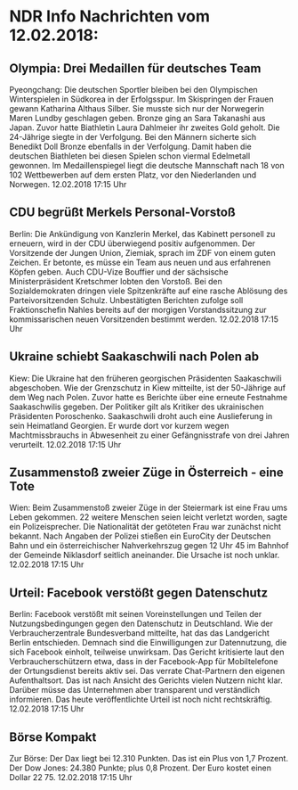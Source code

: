 # NDR Info Nachrichten vom 12.02.2018:


## Olympia: Drei Medaillen für deutsches Team
Pyeongchang: Die deutschen Sportler bleiben bei den Olympischen Winterspielen in Südkorea in der Erfolgsspur. Im Skispringen der Frauen gewann Katharina Althaus Silber. Sie musste sich nur der Norwegerin Maren Lundby geschlagen geben. Bronze ging an Sara Takanashi aus Japan. Zuvor hatte Biathletin Laura Dahlmeier ihr zweites Gold geholt. Die 24-Jährige siegte in der Verfolgung. Bei den Männern sicherte sich Benedikt Doll Bronze ebenfalls in der Verfolgung. Damit haben die deutschen Biathleten bei diesen Spielen schon viermal Edelmetall gewonnen. Im Medaillenspiegel liegt die deutsche Mannschaft nach 18 von 102 Wettbewerben auf dem ersten Platz, vor den Niederlanden und Norwegen. 12.02.2018 17:15 Uhr 

## CDU begrüßt Merkels Personal-Vorstoß
Berlin: Die Ankündigung von Kanzlerin Merkel, das Kabinett personell zu erneuern, wird in der CDU überwiegend positiv aufgenommen. Der Vorsitzende der Jungen Union, Ziemiak, sprach im ZDF von einem guten Zeichen. Er betonte, es müsse ein Team aus neuen und aus erfahrenen Köpfen geben. Auch CDU-Vize Bouffier und der sächsische Ministerpräsident Kretschmer lobten den Vorstoß. Bei den Sozialdemokraten dringen viele Spitzenkräfte auf eine rasche Ablösung des Parteivorsitzenden Schulz. Unbestätigten Berichten zufolge soll Fraktionschefin Nahles bereits auf der morgigen Vorstandssitzung zur kommissarischen neuen Vorsitzenden bestimmt werden. 12.02.2018 17:15 Uhr 

## Ukraine schiebt Saakaschwili nach Polen ab
Kiew: Die Ukraine hat den früheren georgischen Präsidenten Saakaschwili abgeschoben. Wie der Grenzschutz in Kiew mitteilte, ist der 50-Jährige auf dem Weg nach Polen. Zuvor hatte es Berichte über eine erneute Festnahme Saakaschwilis gegeben. Der Politiker gilt als Kritiker des ukrainischen Präsidenten Poroschenko. Saakaschwili droht auch eine Auslieferung in sein Heimatland Georgien. Er wurde dort vor kurzem wegen Machtmissbrauchs in Abwesenheit zu einer Gefängnisstrafe von drei Jahren verurteilt. 12.02.2018 17:15 Uhr 

## Zusammenstoß zweier Züge in Österreich - eine Tote
Wien: Beim Zusammenstoß zweier Züge in der Steiermark ist eine Frau ums Leben gekommen. 22 weitere Menschen seien leicht verletzt worden, sagte ein Polizeisprecher. Die Nationalität der getöteten Frau war zunächst nicht bekannt. Nach Angaben der Polizei stießen ein EuroCity der Deutschen Bahn und ein österreichischer Nahverkehrszug gegen 12 Uhr 45 im Bahnhof der Gemeinde Niklasdorf seitlich aneinander. Die Ursache ist noch unklar. 12.02.2018 17:15 Uhr 

## Urteil: Facebook verstößt gegen Datenschutz
Berlin:    Facebook verstößt mit seinen Voreinstellungen und Teilen der Nutzungsbedingungen gegen den Datenschutz in Deutschland. Wie der Verbraucherzentrale Bundesverband mitteilte, hat das das Landgericht Berlin entschieden. Demnach sind die Einwilligungen zur Datennutzung, die sich Facebook einholt, teilweise unwirksam. Das Gericht kritisierte laut den Verbraucherschützern etwa, dass in der Facebook-App für Mobiltelefone der Ortungsdienst bereits aktiv sei. Das verrate Chat-Partnern den eigenen Aufenthaltsort. Das ist nach Ansicht des Gerichts vielen Nutzern nicht klar. Darüber müsse das Unternehmen aber transparent und verständlich informieren. Das heute veröffentlichte Urteil ist noch nicht rechtskräftig. 12.02.2018 17:15 Uhr 

## Börse Kompakt
Zur Börse: Der Dax liegt bei 12.310 Punkten. Das ist ein Plus  von 1,7 Prozent. Der Dow Jones: 24.380 Punkte; plus 0,8 Prozent. Der Euro kostet einen Dollar 22 75. 12.02.2018 17:15 Uhr 
